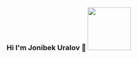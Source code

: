 ### Hi I'm Jonibek Uralov 👋 <img src="https://media3.giphy.com/media/YEL6QTRi7efSM/giphy.webp?cid=ecf05e478zb827aj8ju55oargt0du2opnuk1l23mjn3by2nx&ep=v1_gifs_search&rid=giphy.webp&ct=g" width="100px">

<!--
**jonibekuralov/jonibekuralov** is a ✨ _special_ ✨ repository because its `README.md` (this file) appears on your GitHub profile.

Here are some ideas to get you started:

- 🔭 I’m currently working on ...
- 🌱 I’m currently learning ...
- 👯 I’m looking to collaborate on ...
- 🤔 I’m looking for help with ...
- 💬 Ask me about ...
- 📫 How to reach me: ...
- 😄 Pronouns: ...
- ⚡ Fun fact: ...
-->
